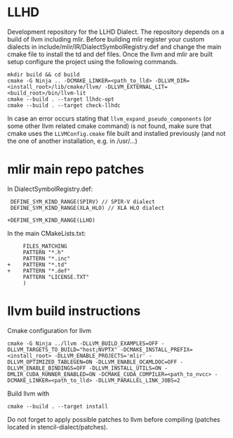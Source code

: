 # LLHD

Development repository for the LLHD Dialect. The repository depends on a build of llvm including mlir. Before building mlir register your custom dialects in include/mlir/IR/DialectSymbolRegistry.def and change the main cmake file to install the td and def files. Once the llvm and mlir are built setup configure the project using the following commands.

```
mkdir build && cd build
cmake -G Ninja .. -DCMAKE_LINKER=<path_to_lld> -DLLVM_DIR=<install_root>/lib/cmake/llvm/ -DLLVM_EXTERNAL_LIT=<build_root>/bin/llvm-lit
cmake --build . --target llhdc-opt
cmake --build . --target check-llhdc
```

In case an error occurs stating that `llvm_expand_pseudo_components` (or some other llvm related cmake command) is not found, make sure that cmake uses the `LLVMConfig.cmake` file built and installed previously (and not the one of another installation, e.g. in /usr/...)

# mlir main repo patches

In DialectSymbolRegistry.def:

```
 DEFINE_SYM_KIND_RANGE(SPIRV) // SPIR-V dialect
 DEFINE_SYM_KIND_RANGE(XLA_HLO) // XLA HLO dialect
 
+DEFINE_SYM_KIND_RANGE(LLHD)
```

In the main CMakeLists.txt:
``` 
     FILES_MATCHING
     PATTERN "*.h"
     PATTERN "*.inc"
+    PATTERN "*.td"
+    PATTERN "*.def"
     PATTERN "LICENSE.TXT"
     )
```

# llvm build instructions

Cmake configuration for llvm

```
cmake -G Ninja ../llvm -DLLVM_BUILD_EXAMPLES=OFF -DLLVM_TARGETS_TO_BUILD="host;NVPTX" -DCMAKE_INSTALL_PREFIX=<install_root> -DLLVM_ENABLE_PROJECTS='mlir' -DLLVM_OPTIMIZED_TABLEGEN=ON -DLLVM_ENABLE_OCAMLDOC=OFF -DLLVM_ENABLE_BINDINGS=OFF -DLLVM_INSTALL_UTILS=ON -DMLIR_CUDA_RUNNER_ENABLED=ON -DCMAKE_CUDA_COMPILER=<path_to_nvcc> -DCMAKE_LINKER=<path_to_lld> -DLLVM_PARALLEL_LINK_JOBS=2
```

Build llvm with

```
cmake --build . --target install
```

Do not forget to apply possible patches to llvm before compiling (patches located in stencil-dialect/patches).
